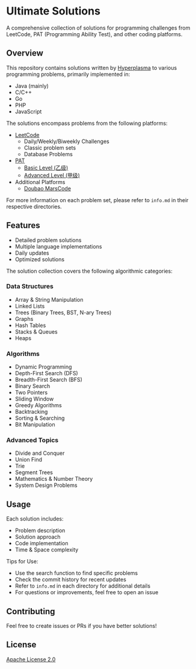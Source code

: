 # Ultimate Solutions

A comprehensive collection of solutions for programming challenges from LeetCode, PAT (Programming Ability Test), and other coding platforms.



## Overview

This repository contains solutions written by <a href="https://www.hyperplasma.top/category/dev/">Hyperplasma</a> to various programming problems, primarily implemented in:

- Java (mainly)
- C/C++
- Go
- PHP
- JavaScript

The solutions encompass problems from the following platforms:

- <a href="https://leetcode.cn/problemset/">LeetCode</a>
  - Daily/Weekly/Biweekly Challenges
  - Classic problem sets
  - Database Problems
- <a href="https://pintia.cn/problem-sets/dashboard">PAT</a>
  - <a href="https://pintia.cn/problem-sets/994805260223102976/exam/problems/type/7">Basic Level (乙级)</a>
  - <a href="https://pintia.cn/problem-sets/994805342720868352/exam/problems/type/7">Advanced Level (甲级)</a>
- Additional Platforms
  - <a href="https://juejin.cn/problemset">Doubao MarsCode</a>

For more information on each problem set, please refer to `info.md` in their respective directories.

## Features

- Detailed problem solutions
- Multiple language implementations
- Daily updates
- Optimized solutions

The solution collection covers the following algorithmic categories:

### Data Structures
- Array & String Manipulation
- Linked Lists
- Trees (Binary Trees, BST, N-ary Trees)
- Graphs
- Hash Tables
- Stacks & Queues
- Heaps

### Algorithms
- Dynamic Programming
- Depth-First Search (DFS)
- Breadth-First Search (BFS)
- Binary Search
- Two Pointers
- Sliding Window
- Greedy Algorithms
- Backtracking
- Sorting & Searching
- Bit Manipulation

### Advanced Topics
- Divide and Conquer
- Union Find
- Trie
- Segment Trees
- Mathematics & Number Theory
- System Design Problems

## Usage

Each solution includes:

- Problem description
- Solution approach
- Code implementation
- Time & Space complexity

Tips for Use:

- Use the search function to find specific problems
- Check the commit history for recent updates
- Refer to `info.md` in each directory for additional details
- For questions or improvements, feel free to open an issue

## Contributing

Feel free to create issues or PRs if you have better solutions!


## License

[Apache License 2.0](LICENSE)
